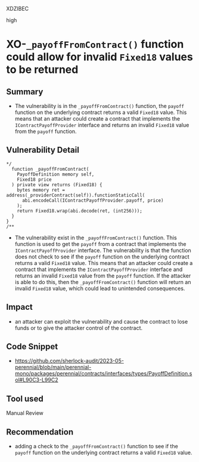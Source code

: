 XDZIBEC

high

# XO-`_payoffFromContract()` function could allow for invalid `Fixed18` values to be returned

## Summary
- The vulnerability is in the `_payoffFromContract()` function, the `payoff` function on the underlying contract returns a valid `Fixed18` value. This means that an attacker could create a contract that implements the `IContractPayoffProvider` interface and returns an invalid `Fixed18` value from the `payoff` function. 
## Vulnerability Detail
```solidity
*/
  function _payoffFromContract(
    PayoffDefinition memory self,
    Fixed18 price
  ) private view returns (Fixed18) {
    bytes memory ret = address(_providerContract(self)).functionStaticCall(
      abi.encodeCall(IContractPayoffProvider.payoff, price)
    );
    return Fixed18.wrap(abi.decode(ret, (int256)));
  }
}
/**
```
- The vulnerability exist in the `_payoffFromContract()` function. This function is used to get the `payoff` from a contract that implements the `IContractPayoffProvider` interface. The vulnerability is that the function does not check to see if the `payoff` function on the underlying contract returns a valid `Fixed18` value. This means that an attacker could create a contract that implements the `IContractPayoffProvider` interface and returns an invalid `Fixed18` value from the `payoff` function. If the attacker is able to do this, then the `_payoffFromContract()` function will return an invalid `Fixed18` value, which could lead to unintended consequences.
## Impact
- an attacker can exploit the vulnerability and cause the contract to lose funds or to give the attacker control of the contract.
## Code Snippet
- https://github.com/sherlock-audit/2023-05-perennial/blob/main/perennial-mono/packages/perennial/contracts/interfaces/types/PayoffDefinition.sol#L90C3-L99C2
## Tool used

Manual Review

## Recommendation
-  adding a check to the `_payoffFromContract()` function to see if the `payoff` function on the underlying contract returns a valid `Fixed18` value.